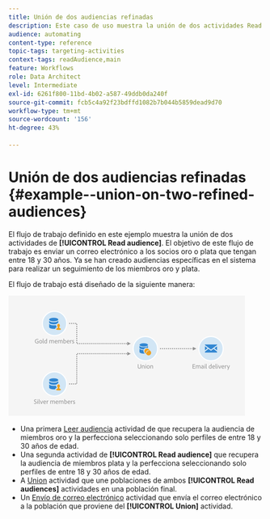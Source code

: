 ```yaml
---
title: Unión de dos audiencias refinadas
description: Este caso de uso muestra la unión de dos actividades Read audience.
audience: automating
content-type: reference
topic-tags: targeting-activities
context-tags: readAudience,main
feature: Workflows
role: Data Architect
level: Intermediate
exl-id: 6261f800-11bd-4b02-a587-49ddb0da240f
source-git-commit: fcb5c4a92f23bdffd1082b7b044b5859dead9d70
workflow-type: tm+mt
source-wordcount: '156'
ht-degree: 43%

---
```


# Unión de dos audiencias refinadas {#example--union-on-two-refined-audiences}

El flujo de trabajo definido en este ejemplo muestra la unión de dos actividades de **[!UICONTROL Read audience]**. El objetivo de este flujo de trabajo es enviar un correo electrónico a los socios oro o plata que tengan entre 18 y 30 años. Ya se han creado audiencias específicas en el sistema para realizar un seguimiento de los miembros oro y plata.

El flujo de trabajo está diseñado de la siguiente manera:

![](assets/readaudience_activity_example1.png)

* Una primera [Leer audiencia](../../automating/using/read-audience.md) actividad de que recupera la audiencia de miembros oro y la perfecciona seleccionando solo perfiles de entre 18 y 30 años de edad.
* Una segunda actividad de **[!UICONTROL Read audience]** que recupera la audiencia de miembros plata y la perfecciona seleccionando solo perfiles de entre 18 y 30 años de edad.
* A [Union](../../automating/using/union.md) actividad que une poblaciones de ambos **[!UICONTROL Read audiences]** actividades en una población final.
* Un [Envío de correo electrónico](../../automating/using/email-delivery.md) actividad que envía el correo electrónico a la población que proviene del **[!UICONTROL Union]** actividad.
